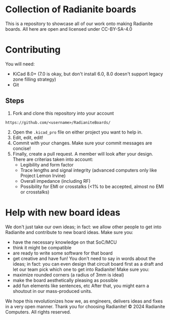 # Collection of Radianite boards
This is a repository to showcase all of our work onto making Radianite boards. All here are open and licensed under CC-BY-SA-4.0

# Contributing
You will need:
- KiCad 8.0+ (7.0 is okay, but don't install 6.0, 8.0 doesn't support legacy zone filling strategy)
- Git
## Steps
1. Fork and clone this repository into your account
```
https://github.com/<username>/RadianiteBoards/
```
2. Open the `.kicad_pro` file on either project you want to help in.
3. Edit, edit, edit!
4. Commit with your changes. Make sure your commit messages are concise!
5. Finally, create a pull request. A member will look after your design. There are criterias taken into account:
   - Legibility and form factor
   - Trace lengths and signal integrity (advanced computers only like Project Lemon Irvine)
   - Overall impedance (including RF)
   - Possibility for EMI or crosstalks (<1% to be accepted, almost no EMI or crosstalks)
  
# Help with new board ideas
We don't just take our own ideas; in fact: we allow other people to get into Radianite and contribute to new board ideas. Make sure you:
  - have the necessary knowledge on that SoC/MCU
  - think it might be compatible
  - are ready to write some software for that board
  - get creative and have fun!
You don't need to say in words about the ideas; in fact: you can even design that circuit board first as a draft and let our team pick which one to get into Radianite! Make sure you:
  - maximize rounded corners (a radius of 3mm is ideal)
  - make the board aesthetically pleasing as possible
  - add fun elements like sentences, etc
After that, you might earn a shoutout in our mass-produced units.

We hope this revolutionizes how we, as engineers, delivers ideas and fixes in a very open manner. Thank you for choosing Radianite!
© 2024 Radianite Computers. All rights reserved.
